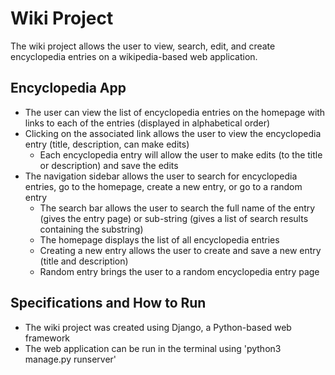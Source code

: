 # Wiki Project
The wiki project allows the user to view, search, edit, and create encyclopedia entries on a wikipedia-based web application.

## Encyclopedia App
- The user can view the list of encyclopedia entries on the homepage with links to each of the entries (displayed in alphabetical order)
- Clicking on the associated link allows the user to view the encyclopedia entry (title, description, can make edits)
    - Each encyclopedia entry will allow the user to make edits (to the title or description) and save the edits
- The navigation sidebar allows the user to search for encyclopedia entries, go to the homepage, create a new entry, or go to a random entry
    - The search bar allows the user to search the full name of the entry (gives the entry page) or sub-string (gives a list of search results containing the substring)
    - The homepage displays the list of all encyclopedia entries
    - Creating a new entry allows the user to create and save a new entry (title and description)
    - Random entry brings the user to a random encyclopedia entry page

## Specifications and How to Run
- The wiki project was created using Django, a Python-based web framework
- The web application can be run in the terminal using 'python3 manage.py runserver'
